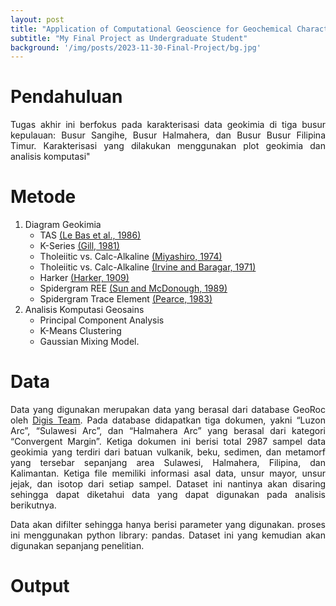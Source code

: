 ```yaml
---
layout: post
title: "Application of Computational Geoscience for Geochemical Characterization of Subduction Zone Volcanic Rocks"
subtitle: "My Final Project as Undergraduate Student"
background: '/img/posts/2023-11-30-Final-Project/bg.jpg'
---
```


# Pendahuluan
<p style="text-align:justify">Tugas akhir ini berfokus pada karakterisasi data geokimia di tiga busur kepulauan: Busur Sangihe, Busur Halmahera, dan Busur Busur Filipina Timur. Karakterisasi yang dilakukan menggunakan plot geokimia dan analisis komputasi"</p>  

# Metode
1. Diagram Geokimia
   - TAS [<u>(Le Bas et al., 1986)</u>](https://doi.org/10.1093/petrology/27.3.745)
   - K-Series [<u>(Gill, 1981)</u>](https://doi.org/10.1007/978-3-642-68012-0)
   - Tholeiitic vs. Calc-Alkaline [<u>(Miyashiro, 1974</u>)](https://doi.org/10.2475/ajs.274.4.321)
   - Tholeiitic vs. Calc-Alkaline [<u>(Irvine and Baragar, 1971</u>)](https://doi.org/10.1139/e71-055.1)
   - Harker [<u>(Harker, 1909</u>)](https://archive.org/details/naturalhistoryof00harkuoft/mode/2up)
   - Spidergram REE [<u>(Sun and McDonough, 1989</u>)](https://doi.org/10.1144/GSL.SP.1989.042.01.19)
   - Spidergram Trace Element [<u>(Pearce, 1983</u>)](https://www.researchgate.net/publication/247434731_Role_of_the_sub-continental_lithosphere_in_magma_genesis_at_active_continental_margin)
2. Analisis Komputasi Geosains
   -  Principal Component Analysis
   -  K-Means Clustering 
   -  Gaussian Mixing Model.  

# Data
<p style="text-align:justify">Data yang digunakan merupakan data yang berasal dari database GeoRoc oleh <a href="https://georoc.mpch-mainz.gwdg.de/georoc/"> <u>Digis Team</u></a>. Pada database didapatkan tiga dokumen, yakni “Luzon Arc”, “Sulawesi Arc”, dan “Halmahera Arc” yang berasal dari kategori “Convergent Margin”. Ketiga dokumen ini berisi total 2987 sampel data geokimia yang terdiri dari batuan vulkanik, beku, sedimen, dan metamorf yang tersebar sepanjang area Sulawesi, Halmahera, Filipina, dan Kalimantan. Ketiga file memiliki informasi asal data, unsur mayor, unsur jejak, dan isotop dari setiap sampel. Dataset ini nantinya akan disaring sehingga dapat diketahui data yang dapat digunakan pada analisis berikutnya.</p>
<p style="text-align:justify">Data akan difilter sehingga hanya berisi parameter yang digunakan. proses ini menggunakan python library: pandas. Dataset ini yang kemudian akan digunakan sepanjang penelitian.</p>

# Output
